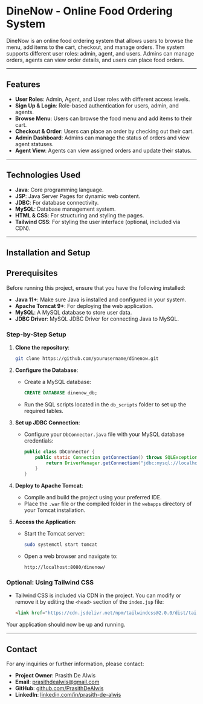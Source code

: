 # DineNow - Online Food Ordering System

DineNow is an online food ordering system that allows users to browse the menu, add items to the cart, checkout, and manage orders. The system supports different user roles: admin, agent, and users. Admins can manage orders, agents can view order details, and users can place food orders.

---
## Features

- **User Roles**: Admin, Agent, and User roles with different access levels.
- **Sign Up & Login**: Role-based authentication for users, admin, and agents.
- **Browse Menu**: Users can browse the food menu and add items to their cart.
- **Checkout & Order**: Users can place an order by checking out their cart.
- **Admin Dashboard**: Admins can manage the status of orders and view agent statuses.
- **Agent View**: Agents can view assigned orders and update their status.

---
## Technologies Used

- **Java**: Core programming language.
- **JSP**: Java Server Pages for dynamic web content.
- **JDBC**: For database connectivity.
- **MySQL**: Database management system.
- **HTML & CSS**: For structuring and styling the pages.
- **Tailwind CSS**: For styling the user interface (optional, included via CDN).
---

## Installation and Setup

## Prerequisites

Before running this project, ensure that you have the following installed:

- **Java 11+**: Make sure Java is installed and configured in your system.
- **Apache Tomcat 9+**: For deploying the web application.
- **MySQL**: A MySQL database to store user data.
- **JDBC Driver**: MySQL JDBC Driver for connecting Java to MySQL.

### Step-by-Step Setup

1. **Clone the repository**:
    ```bash
    git clone https://github.com/yourusername/dinenow.git
    ```

2. **Configure the Database**:
    - Create a MySQL database:
        ```sql
        CREATE DATABASE dinenow_db;
        ```
    - Run the SQL scripts located in the `db_scripts` folder to set up the required tables.

3. **Set up JDBC Connection**:
    - Configure your `DbConnector.java` file with your MySQL database credentials:
        ```java
        public class DbConnector {
            public static Connection getConnection() throws SQLException {
                return DriverManager.getConnection("jdbc:mysql://localhost:3306/dinenow_db", "username", "password");
            }
        }
        ```

4. **Deploy to Apache Tomcat**:
    - Compile and build the project using your preferred IDE.
    - Place the `.war` file or the compiled folder in the `webapps` directory of your Tomcat installation.

5. **Access the Application**:
    - Start the Tomcat server:
        ```bash
        sudo systemctl start tomcat
        ```
    - Open a web browser and navigate to:
        ```url
        http://localhost:8080/dinenow/
        ```

### Optional: Using Tailwind CSS
- Tailwind CSS is included via CDN in the project. You can modify or remove it by editing the `<head>` section of the `index.jsp` file:
    ```html
    <link href="https://cdn.jsdelivr.net/npm/tailwindcss@2.0.0/dist/tailwind.min.css" rel="stylesheet">
    ```
    

Your application should now be up and running.

---
## Contact

For any inquiries or further information, please contact:

- **Project Owner**: Prasith De Alwis  
- **Email**: prasithdealwis@gmail.com  
- **GitHub**: [github.com/PrasithDeAlwis](https://github.com/PrasithDeAlwis)  
- **LinkedIn**: [linkedin.com/in/prasith-de-alwis](https://www.linkedin.com/in/prasith-de-alwis-506824334/)  


